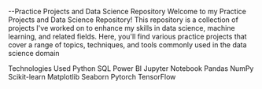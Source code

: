 --Practice Projects and Data Science Repository
Welcome to my Practice Projects and Data Science Repository! This repository is a collection of projects I've worked on to enhance my skills in data science, machine learning, and related fields. Here, you'll find various practice projects that cover a range of topics, techniques, and tools commonly used in the data science domain




Technologies Used
Python
SQL
Power BI
Jupyter Notebook
Pandas
NumPy
Scikit-learn
Matplotlib
Seaborn
Pytorch
TensorFlow
